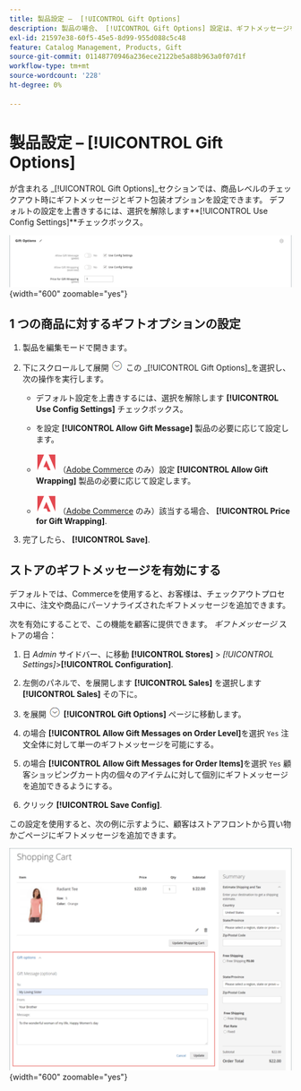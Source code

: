 ```yaml
---
title: 製品設定 –  [!UICONTROL Gift Options]
description: 製品の場合、 [!UICONTROL Gift Options] 設定は、ギフトメッセージを含めることができるかどうか、またはチェックアウト時にギフト折り返しオプションを利用できるかどうかを決定します。
exl-id: 21597e38-60f5-45e5-8d99-955d088c5c48
feature: Catalog Management, Products, Gift
source-git-commit: 01148770946a236ece2122be5a88b963a0f07d1f
workflow-type: tm+mt
source-wordcount: '228'
ht-degree: 0%

---
```


# 製品設定 –  [!UICONTROL Gift Options]

が含まれる _[!UICONTROL Gift Options]_セクションでは、商品レベルのチェックアウト時にギフトメッセージとギフト包装オプションを設定できます。 デフォルトの設定を上書きするには、選択を解除します&#x200B;**[!UICONTROL Use Config Settings]**チェックボックス。

![ギフトオプション](./assets/product-gift-options-ee.png){width="600" zoomable="yes"}

## 1 つの商品に対するギフトオプションの設定

1. 製品を編集モードで開きます。

1. 下にスクロールして展開 ![展開セレクター](../assets/icon-display-expand.png) この _[!UICONTROL Gift Options]_を選択し、次の操作を実行します。

   - デフォルト設定を上書きするには、選択を解除します **[!UICONTROL Use Config Settings]** チェックボックス。

   - を設定 **[!UICONTROL Allow Gift Message]** 製品の必要に応じて設定します。

   - ![Adobe Commerce](../assets/adobe-logo.svg) （[Adobe Commerce](../landing/home.md#product-editions) のみ）設定 **[!UICONTROL Allow Gift Wrapping]** 製品の必要に応じて設定します。

   - ![Adobe Commerce](../assets/adobe-logo.svg) （[Adobe Commerce](../landing/home.md#product-editions) のみ）該当する場合、 **[!UICONTROL Price for Gift Wrapping]**.

1. 完了したら、 **[!UICONTROL Save]**.

## ストアのギフトメッセージを有効にする

デフォルトでは、Commerceを使用すると、お客様は、チェックアウトプロセス中に、注文や商品にパーソナライズされたギフトメッセージを追加できます。

次を有効にすることで、この機能を顧客に提供できます。 _ギフトメッセージ_ ストアの場合：

1. 日 _Admin_ サイドバー、に移動 **[!UICONTROL Stores]** > _[!UICONTROL Settings]_>**[!UICONTROL Configuration]**.

1. 左側のパネルで、を展開します **[!UICONTROL Sales]** を選択します **[!UICONTROL Sales]** その下に。

1. を展開 ![展開セレクター](../assets/icon-display-expand.png) **[!UICONTROL Gift Options]** ページに移動します。

1. の場合 **[!UICONTROL Allow Gift Messages on Order Level]**&#x200B;を選択 `Yes` 注文全体に対して単一のギフトメッセージを可能にする。

1. の場合 **[!UICONTROL Allow Gift Messages for Order Items]**&#x200B;を選択 `Yes` 顧客ショッピングカート内の個々のアイテムに対して個別にギフトメッセージを追加できるようにする。

1. クリック **[!UICONTROL Save Config]**.

この設定を使用すると、次の例に示すように、顧客はストアフロントから買い物かごページにギフトメッセージを追加できます。

![ギフト メッセージ](./assets/gift-message.png){width="600" zoomable="yes"}
